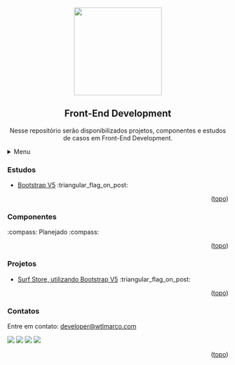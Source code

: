 <a name="readme-top"></a>

<!-- PROJECT LOGO -->
<br />
<div align="center">
  <img src="https://raw.githubusercontent.com/MatheusHonorato/curso-front-end-marco-bruno/master/html-css-js.png" width="200">
  
  <h2 align="center">Front-End Development</h2>

  <p align="center">
    Nesse repositório serão disponibilizados projetos, componentes e estudos de casos em Front-End Development.
  </p>
</div>

<!-- TABLE OF CONTENTS -->
<details>
  <summary>Menu</summary>
  <ol>
    <li><a href="#readme-studies">Estudos</a></li>
    <li><a href="#readme-components">Componentes</a></li>
    <li><a href="#readme-projects">Projetos</a></li>
    <li><a href="#readme-contact">Contato</a></li>
  </ol>
</details>

<!-- Studies -->
<h3>
  <a name="readme-studies">Estudos</a>
</h3>
<ul>
  <li>
    <a href="https://github.com/wtlmarco/front-end/tree/main/study/fre01-bootstrap">Bootstrap V5</a>
    :triangular_flag_on_post:
  </li>
</ul>

<p align="right">(<a href="#readme-top">topo</a>)</p>

<!-- Components -->
<h3>
  <a name="readme-components">Componentes</a>
</h3>
 :compass: Planejado  :compass:

<p align="right">(<a href="#readme-top">topo</a>)</p>

<!-- Projects -->
<h3>
  <a name="readme-projects">Projetos</a>
</h3>
<ul>
  <li>
    <a href="https://github.com/wtlmarco/front-end/tree/main/projects/fr02-surfstore">Surf Store, utilizando Bootstrap V5</a>
    :triangular_flag_on_post:
  </li>
</ul>

<p align="right">(<a href="#readme-top">topo</a>)</p>

<h3>
  <a name="readme-contact">Contatos</a>
</h3>
Entre em contato: <a href="mailto:developer@wtlmarco.com" target="_blank">developer@wtlmarco.com</a>

[<img src = "https://img.shields.io/badge/wtlmarco.com-gray.svg?&style=for-the-badge&logoColor=white">](https://www.wtlmarco.com) [<img src = "https://img.shields.io/badge/github-black.svg?&style=for-the-badge&logo=github&logoColor=white">](https://github.com/wtlmarco) [<img src="https://img.shields.io/badge/linkedin-%230077B5.svg?&style=for-the-badge&logo=linkedin&logoColor=white" />](https://www.linkedin.com/in/marco-antonio-amaral-santos-b5b3b3199) [<img src = "https://img.shields.io/badge/instagram-%23E4405F.svg?&style=for-the-badge&logo=instagram&logoColor=white">](https://www.instagram.com/wtlmarcosd/) 

<p align="right">(<a href="#readme-top">topo</a>)</p>
